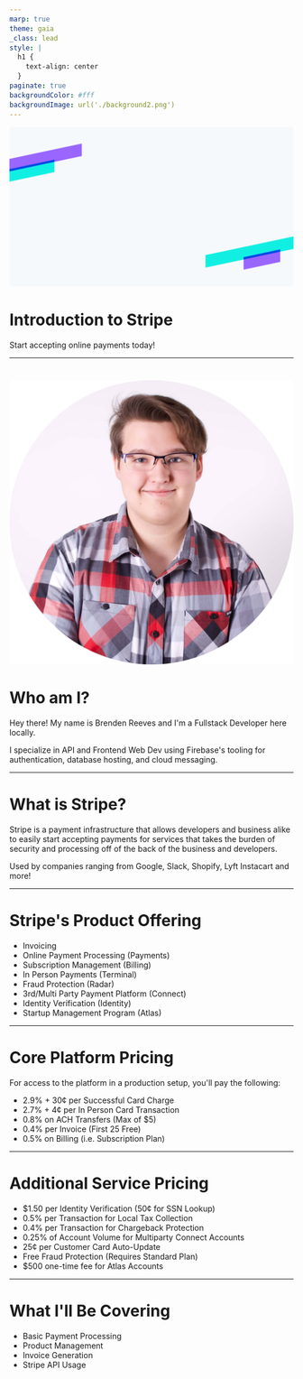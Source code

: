 ```yaml
---
marp: true
theme: gaia
_class: lead
style: |
  h1 {
    text-align: center
  }
paginate: true
backgroundColor: #fff
backgroundImage: url('./background2.png')
---
```


![bg](./background.png)

# Introduction to Stripe

Start accepting online payments today!

---

#

![bg left:30% 70%](./headshot.png)

# Who am I?

Hey there! My name is Brenden Reeves and I'm a Fullstack Developer here locally.

I specialize in API and Frontend Web Dev using Firebase's tooling for authentication, database hosting, and cloud messaging.


---

#

# What is Stripe?

Stripe is a payment infrastructure that allows developers and business alike to easily start accepting payments for services that takes the burden of security and processing off of the back of the business and developers.

Used by companies ranging from Google, Slack, Shopify, Lyft Instacart and more!

---
#

# Stripe's Product Offering

- Invoicing
- Online Payment Processing (Payments)
- Subscription Management (Billing)
- In Person Payments (Terminal)
- Fraud Protection (Radar)
- 3rd/Multi Party Payment Platform (Connect)
- Identity Verification (Identity)
- Startup Management Program (Atlas)
<!-- Atlas: Allows you to form a LLC or C Corporation with ease -->

---
#

# Core Platform Pricing

For access to the platform in a production setup, you'll pay the following:

- 2.9% + 30¢ per Successful Card Charge
- 2.7% + 4¢ per In Person Card Transaction
- 0.8% on ACH Transfers (Max of $5)
- 0.4% per Invoice (First 25 Free)
- 0.5% on Billing (i.e. Subscription Plan)

---
#

# Additional Service Pricing

- $1.50 per Identity Verification (50¢ for SSN Lookup)
- 0.5% per Transaction for Local Tax Collection
- 0.4% per Transaction for Chargeback Protection
- 0.25% of Account Volume for Multiparty Connect Accounts
- 25¢ per Customer Card Auto-Update
- Free Fraud Protection (Requires Standard Plan)
- $500 one-time fee for Atlas Accounts

<!--
Chargeback Protection: Stripe will cover both the disputed amount and any dispute fees—no evidence submission required.

Connect Accounts: Multiparty accounts are Express/Custom accounts that allow you to build a custom mutli-party platform solutions

Card Auto Update: Allows stripe to automatically update the billing card data for your customers should their bank issue a new card and the provider is participating -->

---

#

# What I'll Be Covering

- Basic Payment Processing
- Product Management
- Invoice Generation
- Stripe API Usage